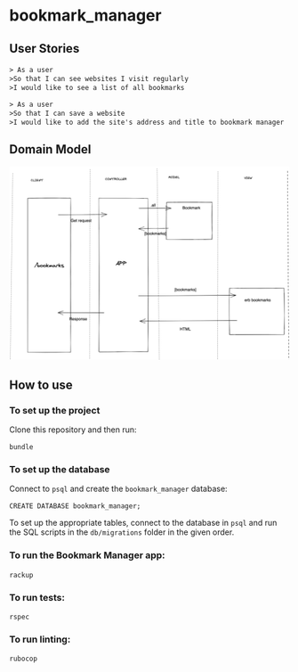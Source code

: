 # bookmark_manager

## User Stories

```
> As a user
>So that I can see websites I visit regularly
>I would like to see a list of all bookmarks
```

```
> As a user
>So that I can save a website
>I would like to add the site's address and title to bookmark manager
```

## Domain Model
![Bookmark Manager domain model](./public/images/bookmark_manager_1.png)

## How to use

### To set up the project

Clone this repository and then run:

```
bundle
```
### To set up the database

Connect to `psql` and create the `bookmark_manager` database:

```
CREATE DATABASE bookmark_manager;
```

To set up the appropriate tables, connect to the database in `psql` and run the SQL scripts in the `db/migrations` folder in the given order.

### To run the Bookmark Manager app:

```
rackup
```

### To run tests:

```
rspec
```

### To run linting:

```
rubocop
```

